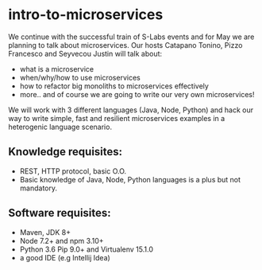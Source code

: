 # intro-to-microservices

We continue with the successful train of S-Labs events and
for May we are planning to talk about microservices.
Our hosts Catapano Tonino, Pizzo Francesco and Seyvecou Justin will talk about:
- what is a microservice
- when/why/how to use microservices
- how to refactor big monoliths to microservices effectively
- more..
and of course we are going to write our very own microservices!

We will work with 3 different languages (Java, Node, Python) and
hack our way to write simple, fast and resilient microservices examples
in a heterogenic language scenario.


## Knowledge requisites:
- REST, HTTP protocol, basic O.O.
- Basic knowledge of Java, Node, Python languages is a plus but not mandatory.

## Software requisites:
- Maven, JDK 8+
- Node 7.2+ and npm 3.10+
- Python 3.6 Pip 9.0+ and Virtualenv 15.1.0
- a good IDE (e.g Intellij Idea)
